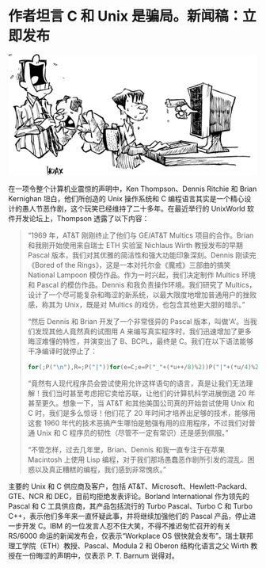 # 作者坦言 C 和 Unix 是骗局。新闻稿：立即发布

![](../.gitbook/assets/pianju.png)


在一项令整个计算机业震惊的声明中，Ken Thompson、Dennis Ritchie 和 Brian Kernighan 坦白，他们所创造的 Unix 操作系统和 C 编程语言其实是一个精心设计的愚人节恶作剧，这个玩笑已经维持了二十多年。在最近举行的 UnixWorld 软件开发论坛上，Thompson 透露了以下内容：


>“1969 年，AT&T 刚刚终止了他们与 GE/AT&T Multics 项目的合作。Brian 和我刚开始使用来自瑞士 ETH 实验室 Nichlaus Wirth 教授发布的早期 Pascal 版本，我们对其优雅的简洁性和强大功能印象深刻。Dennis 刚读完《Bored of the Rings》，这是一本对托尔金《魔戒》三部曲的搞笑 National Lampoon 模仿作品。作为一时兴起，我们决定制作 Multics 环境和 Pascal 的模仿作品。Dennis 和我负责操作环境。我们研究了 Multics，设计了一个尽可能复杂和晦涩的新系统，以最大限度地增加普通用户的挫败感，称其为 Unix，既是对 Multics 的戏仿，也包含其他更大胆的暗示。”
>
>“然后 Dennis 和 Brian 开发了一个非常怪异的 Pascal 版本，叫做‘A’。当我们发现其他人竟然真的试图用 A 来编写真实程序时，我们迅速增加了更多晦涩难懂的特性，并演变出了 B、BCPL，最终是 C。我们在以下语法能够干净编译时就停止了：
>
>```c
>for(;P("\n"),R=;P("|"))for(e=C;e=P("_"+(*u++/8)%2))P("|"+(*u/4)%2);
>```
>
>“竟然有人现代程序员会尝试使用允许这样语句的语言，真是让我们无法理解！我们当时甚至考虑把它卖给苏联，让他们的计算机科学进展倒退 20 年甚至更久。想象一下，当 AT\&T 和其他美国公司真的开始尝试使用 Unix 和 C 时，我们是多么惊讶！他们花了 20 年时间才培养出足够的技术，能够用这套 1960 年代的技术恶搞产生哪怕是勉强有用的应用程序，不过我们对普通 Unix 和 C 程序员的韧性（尽管不一定有常识）还是感到佩服。”
>
>“不管怎样，过去几年里，Brian、Dennis 和我一直专注于在苹果 Macintosh 上使用 Lisp 编程，对于我们那场愚蠢恶作剧所引发的混乱、困惑以及真正糟糕的编程，我们感到非常愧疚。”

主要的 Unix 和 C 供应商及客户，包括 AT\&T、Microsoft、Hewlett-Packard、GTE、NCR 和 DEC，目前均拒绝发表评论。Borland International 作为领先的 Pascal 和 C 工具供应商，其产品包括流行的 Turbo Pascal、Turbo C 和 Turbo C++，表示他们多年来一直怀疑此事，并将继续加强他们的 Pascal 产品，停止进一步开发 C。IBM 的一位发言人忍不住大笑，不得不推迟匆忙召开的有关 RS/6000 命运的新闻发布会，仅表示“Workplace OS 很快就会发布”。瑞士联邦理工学院（ETH）教授、Pascal、Modula 2 和 Oberon 结构化语言之父 Wirth 教授在一份晦涩的声明中，仅表示 P. T. Barnum 说得对。
